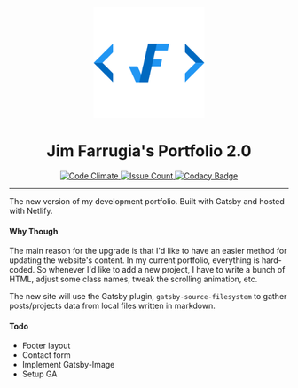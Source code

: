 <div align="center">
  <img src="static/logos/logo-1024.png" alt="Logo" width='200px' height='200px'/>
</div>

<h1 align="center">Jim Farrugia's Portfolio 2.0</h1>

<p align="center">
  <a href="https://codeclimate.com/github/Jimfarrugia/gatsby-portfolio">
    <img src="https://codeclimate.com/github/Jimfarrugia/gatsby-portfolio/badges/gpa.svg" alt="Code Climate" />
  </a>
  <a href="https://codeclimate.com/github/Jimfarrugia/gatsby-portfolio">
    <img src="https://codeclimate.com/github/Jimfarrugia/gatsby-portfolio/badges/issue_count.svg" alt="Issue Count" />
  </a>
  <a href="https://www.codacy.com/manual/Jimfarrugia/gatsby-portfolio?utm_source=github.com&amp;utm_medium=referral&amp;utm_content=Jimfarrugia/gatsby-portfolio&amp;utm_campaign=Badge_Grade">
    <img src="https://api.codacy.com/project/badge/Grade/d569e3b342fa42f4b6569ac2751d210b" alt="Codacy Badge" />
  </a>
</p>

---

The new version of my development portfolio. Built with Gatsby and hosted with Netlify.

#### Why Though

The main reason for the upgrade is that I'd like to have an easier method for updating the website's content.  In my current portfolio, everything is hard-coded.  So whenever I'd like to add a new project, I have to write a bunch of HTML, adjust some class names, tweak the scrolling animation, etc.

The new site will use the Gatsby plugin, `gatsby-source-filesystem` to gather posts/projects data from local files written in markdown.

#### Todo
- Footer layout
- Contact form
- Implement Gatsby-Image
- Setup GA